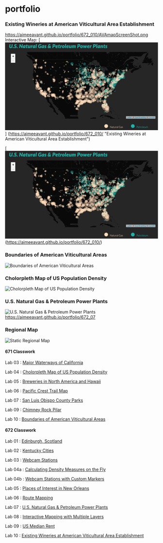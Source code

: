 # portfolio

### Existing Wineries at American Viticultural Area Establishment

<https://aimeeavant.github.io/portfolio/672_010/AVAmapScreenShot.png>
Interactive Map: [![Existing Wineries at American Viticultural Area Establishment](/672_010/AVAmapScreenShot.png)]
(https://aimeeavant.github.io/portfolio/672_010/ "Existing Wineries at American Viticultural Area Establishment")


[![Existing Wineries at American Viticultural Area Establishment](672_010/AVAmapScreenShot.png "Existing Wineries at American Viticultural Area Establishment")(https://aimeeavant.github.io/portfolio/672_010/)

### Boundaries of American Viticultural Areas
![Boundaries of American Viticultural Areas](https://aimeeavant.github.io/portfolio/671_010/AVAmap-8000.jpg)


### Cholorpleth Map of US Population Density
![Cholorpleth Map of US Population Density](https://aimeeavant.github.io/portfolio/671_04/Lab_04_8000.png)

### U.S. Natural Gas & Petroleum Power Plants
![U.S. Natural Gas & Petroleum Power Plants](https://aimeeavant.github.io/portfolio/672_07/PowerPlants.png)
<https://aimeeavant.github.io/portfolio/672_07>

### Regional Map
![Static Regional Map](https://i2.wp.com/winehistoryproject.org/wp-content/uploads/2020/06/geneseo-3-lr.jpg?w=1000&ssl=1)


#### 671 Classwork

Lab 03 : [Major Waterways of California](https://aimeeavant.github.io/portfolio/671_03/index.html "Lab 03 : Major Waterways of California")

Lab 04 : [Cholorpleth Map of US Population Density](https://aimeeavant.github.io/portfolio/671_04/index.html "Lab 04 : Cholorpleth Map of US Population Density")

Lab 05 : [Breweries in North America and Hawaii](https://aimeeavant.github.io/portfolio/671_05/index.html "Lab 05 : Breweries in North America and Hawaii")

Lab 06 : [Pacific Crest Trail Map](https://aimeeavant.github.io/portfolio/671_06/index.html "Lab 06 : Pacific Crest Trail Map")

Lab 07 : [San Luis Obispo County Parks](https://aimeeavant.github.io/portfolio/671_07/index.html "Lab 07 : San Luis Obispo County Parks")

Lab 09 : [Chimney Rock Pilar](https://aimeeavant.github.io/portfolio/671_09/index.html "Lab 09 : Chimney Rock Pilar")

Lab 10 : [Boundaries of American Viticultural Areas](https://aimeeavant.github.io/portfolio/671_010/index.html "Lab 10 : Boundaries of American Viticultural Areas")

#### 672 Classwork

Lab 01 : [Edinburgh, Scotland](https://aimeeavant.github.io/portfolio/672_01/index.html "Lab 01 : Edinburgh, Scotland")

Lab 02 : [Kentucky Cities](https://aimeeavant.github.io/portfolio/672_02/index.html "Lab 02 : Kentucky Cities")

Lab 03 : [Webcam Stations](https://aimeeavant.github.io/portfolio/672_03/index.html "Lab 03 : Webcam Stations")

Lab 04a : [Calculating Density Measures on the Fly](https://aimeeavant.github.io/portfolio/672_04a/index.html "Lab 04 : Calculating Density Measures on the Fly")

Lab 04b : [Webcam Stations with Custom Markers](https://aimeeavant.github.io/portfolio/672_04b/index.html "Lab 04 : Webcam Stations with Custom Markers")

Lab 05 : [Places of Interest in New Orleans](https://aimeeavant.github.io/portfolio/672_05/index.html "Lab 05 : Places of Interest in New Orleans")

Lab 06 : [Route Mapping](https://aimeeavant.github.io/portfolio/672_06/index.html "Lab 06 : Route Mapping")

Lab 07 : [U.S. Natural Gas & Petroleum Power Plants](https://aimeeavant.github.io/portfolio/672_07/index.html "Lab 07 : U.S. Natural Gas & Petroleum Power Plants")

Lab 08 : [Interactive Mapping with Multiple Layers](https://aimeeavant.github.io/portfolio/672_08/index.html "Lab 08 : Interactive Mapping with Multiple Layers")

Lab 09 : [US Median Rent](https://aimeeavant.github.io/portfolio/672_09/index.html "Lab 09 : US Median Rent")

Lab 10 : [Existing Wineries at American Viticultural Area Establishment](https://aimeeavant.github.io/portfolio/672_010/index.html "Lab 10 : Existing Wineries at American Viticultural Area Establishment")
